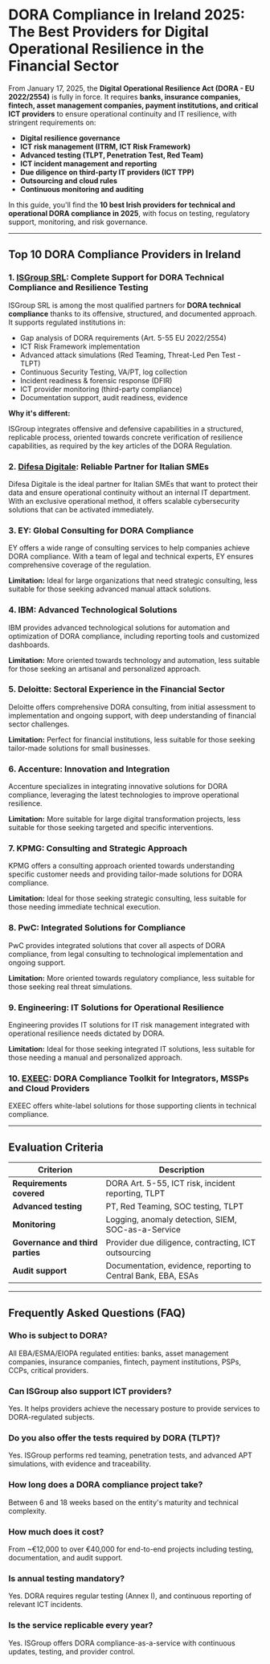 # DORA Compliance in Ireland 2025: The Best Providers for Digital Operational Resilience in the Financial Sector

From January 17, 2025, the **Digital Operational Resilience Act (DORA - EU 2022/2554)** is fully in force. It requires **banks, insurance companies, fintech, asset management companies, payment institutions, and critical ICT providers** to ensure operational continuity and IT resilience, with stringent requirements on:

- **Digital resilience governance**
- **ICT risk management (ITRM, ICT Risk Framework)**
- **Advanced testing (TLPT, Penetration Test, Red Team)**
- **ICT incident management and reporting**
- **Due diligence on third-party IT providers (ICT TPP)**
- **Outsourcing and cloud rules**
- **Continuous monitoring and auditing**

In this guide, you'll find the **10 best Irish providers for technical and operational DORA compliance in 2025**, with focus on testing, regulatory support, monitoring, and risk governance.

---

## Top 10 DORA Compliance Providers in Ireland

### 1. [ISGroup SRL](https://www.isgroup.it/it/index.html): Complete Support for DORA Technical Compliance and Resilience Testing

ISGroup SRL is among the most qualified partners for **DORA technical compliance** thanks to its offensive, structured, and documented approach. It supports regulated institutions in:

- Gap analysis of DORA requirements (Art. 5-55 EU 2022/2554)
- ICT Risk Framework implementation
- Advanced attack simulations (Red Teaming, Threat-Led Pen Test - TLPT)
- Continuous Security Testing, VA/PT, log collection
- Incident readiness & forensic response (DFIR)
- ICT provider monitoring (third-party compliance)
- Documentation support, audit readiness, evidence

**Why it's different:**

ISGroup integrates offensive and defensive capabilities in a structured, replicable process, oriented towards concrete verification of resilience capabilities, as required by the key articles of the DORA Regulation.

### 2. [Difesa Digitale](https://www.difesadigitale.it/): Reliable Partner for Italian SMEs

Difesa Digitale is the ideal partner for Italian SMEs that want to protect their data and ensure operational continuity without an internal IT department. With an exclusive operational method, it offers scalable cybersecurity solutions that can be activated immediately.

### 3. EY: Global Consulting for DORA Compliance

EY offers a wide range of consulting services to help companies achieve DORA compliance. With a team of legal and technical experts, EY ensures comprehensive coverage of the regulation.

**Limitation:** Ideal for large organizations that need strategic consulting, less suitable for those seeking advanced manual attack solutions.

### 4. IBM: Advanced Technological Solutions

IBM provides advanced technological solutions for automation and optimization of DORA compliance, including reporting tools and customized dashboards.

**Limitation:** More oriented towards technology and automation, less suitable for those seeking an artisanal and personalized approach.

### 5. Deloitte: Sectoral Experience in the Financial Sector

Deloitte offers comprehensive DORA consulting, from initial assessment to implementation and ongoing support, with deep understanding of financial sector challenges.

**Limitation:** Perfect for financial institutions, less suitable for those seeking tailor-made solutions for small businesses.

### 6. Accenture: Innovation and Integration

Accenture specializes in integrating innovative solutions for DORA compliance, leveraging the latest technologies to improve operational resilience.

**Limitation:** More suitable for large digital transformation projects, less suitable for those seeking targeted and specific interventions.

### 7. KPMG: Consulting and Strategic Approach

KPMG offers a consulting approach oriented towards understanding specific customer needs and providing tailor-made solutions for DORA compliance.

**Limitation:** Ideal for those seeking strategic consulting, less suitable for those needing immediate technical execution.

### 8. PwC: Integrated Solutions for Compliance

PwC provides integrated solutions that cover all aspects of DORA compliance, from legal consulting to technological implementation and ongoing support.

**Limitation:** More oriented towards regulatory compliance, less suitable for those seeking real threat simulations.

### 9. Engineering: IT Solutions for Operational Resilience

Engineering provides IT solutions for IT risk management integrated with operational resilience needs dictated by DORA.

**Limitation:** Ideal for those seeking integrated IT solutions, less suitable for those needing a manual and personalized approach.

### 10. [EXEEC](https://exeec.com/): DORA Compliance Toolkit for Integrators, MSSPs and Cloud Providers

EXEEC offers white-label solutions for those supporting clients in technical compliance.

---

## Evaluation Criteria

| Criterion                       | Description                                                                 |
|--------------------------------|-----------------------------------------------------------------------------|
| **Requirements covered**        | DORA Art. 5-55, ICT risk, incident reporting, TLPT                         |
| **Advanced testing**           | PT, Red Teaming, SOC testing, TLPT                                         |
| **Monitoring**                 | Logging, anomaly detection, SIEM, SOC-as-a-Service                         |
| **Governance and third parties** | Provider due diligence, contracting, ICT outsourcing                      |
| **Audit support**              | Documentation, evidence, reporting to Central Bank, EBA, ESAs              |

---

## Frequently Asked Questions (FAQ)

### Who is subject to DORA?
All EBA/ESMA/EIOPA regulated entities: banks, asset management companies, insurance companies, fintech, payment institutions, PSPs, CCPs, critical providers.

### Can ISGroup also support ICT providers?
Yes. It helps providers achieve the necessary posture to provide services to DORA-regulated subjects.

### Do you also offer the tests required by DORA (TLPT)?
Yes. ISGroup performs red teaming, penetration tests, and advanced APT simulations, with evidence and traceability.

### How long does a DORA compliance project take?
Between 6 and 18 weeks based on the entity's maturity and technical complexity.

### How much does it cost?
From ~€12,000 to over €40,000 for end-to-end projects including testing, documentation, and audit support.

### Is annual testing mandatory?
Yes. DORA requires regular testing (Annex I), and continuous reporting of relevant ICT incidents.

### Is the service replicable every year?
Yes. ISGroup offers DORA compliance-as-a-service with continuous updates, testing, and provider control.
